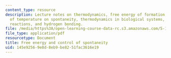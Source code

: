 ```yaml
---
content_type: resource
description: Lecture notes on thermodynamics, free energy of formation, the effect
  of temperature on spontaneity, thermodynamics in biological systems, ATP-coupled
  reactions, and hydrogen bonding.
file: /media/https%3A/open-learning-course-data-rc.s3.amazonaws.com/5-111-principles-of-chemical-science-fall-2008/145e92569e8d8eb9be8251fac3616e19_lecnotes18.pdf
file_type: application/pdf
resourcetype: Document
title: Free energy and control of spontaneity
uid: 145e9256-9e8d-8eb9-be82-51fac3616e19
---
```

